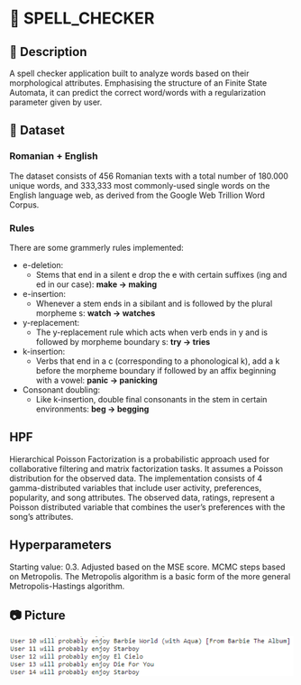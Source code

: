 # :calendar: SPELL_CHECKER

## :memo: Description
A spell checker application built to analyze words based on their morphological attributes. Emphasising the structure of an Finite State Automata, it can predict the correct word/words with a regularization parameter given by user.

## :robot: Dataset
### Romanian + English
The dataset consists of 456 Romanian texts with a total number of 180.000 unique words, and 333,333 most commonly-used single words on the English language web, as derived from the Google Web Trillion Word Corpus.

### Rules
There are some grammerly rules implemented:
- e-deletion:
   * Stems that end in a silent e drop the e with certain suffixes (ing and ed in our case): <b>make → making</b>
- e-insertion:
  * Whenever a stem ends in a sibilant and is followed by the plural morpheme s: <b>watch → watches</b>
- y-replacement:
  * The y-replacement rule which acts when verb ends in y and is followed by morpheme boundary s: <b>try → tries</b>
- k-insertion:
  * Verbs that end in a c (corresponding to a phonological k), add a k before the morpheme boundary if followed by an affix beginning with a vowel: <b>panic → panicking</b>
- Consonant doubling:
  * Like k-insertion, double final consonants in the stem in certain environments: <b>beg → begging</b>

## HPF
Hierarchical Poisson Factorization is a probabilistic approach used for collaborative filtering and matrix factorization tasks. It assumes a Poisson distribution for the observed data.
The implementation consists of 4 gamma-distributed variables that include user activity, preferences, popularity, and song attributes. The observed data, ratings, represent a Poisson distributed variable that combines the user’s preferences with the song’s attributes.

## Hyperparameters 
Starting value: 0.3. Adjusted based on the MSE score.
MCMC steps based on Metropolis. The Metropolis algorithm is a basic form of the more general Metropolis-Hastings algorithm. 

## :camera: Picture
<p align="left">
 <img src="https://github.com/Marius2504/Music-Recommendation/blob/master/predicted_sgs.png" width="600">
</p>

